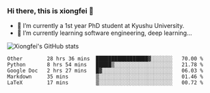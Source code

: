 ### Hi there, this is xiongfei 👋


- 🔭 I’m currently a 1st year PhD student at Kyushu University.
- 🌱 I’m currently learning software engineering, deep learning...

<!--
**Toma62299781/Toma62299781** is a ✨ _special_ ✨ repository because its `README.md` (this file) appears on your GitHub profile.
Here are some ideas to get you started:
-->

![Xiongfei's GitHub stats](https://github-readme-stats.vercel.app/api?username=Toma62299781)

<!--START_SECTION:waka-->
```text
Other        28 hrs 36 mins  █████████████████▓░░░░░░░   70.00 % 
Python       8 hrs 54 mins   █████▒░░░░░░░░░░░░░░░░░░░   21.78 % 
Google Doc   2 hrs 27 mins   █▓░░░░░░░░░░░░░░░░░░░░░░░   06.03 % 
Markdown     35 mins         ▒░░░░░░░░░░░░░░░░░░░░░░░░   01.46 % 
LaTeX        17 mins         ▒░░░░░░░░░░░░░░░░░░░░░░░░   00.72 % 
```
<!--END_SECTION:waka-->

